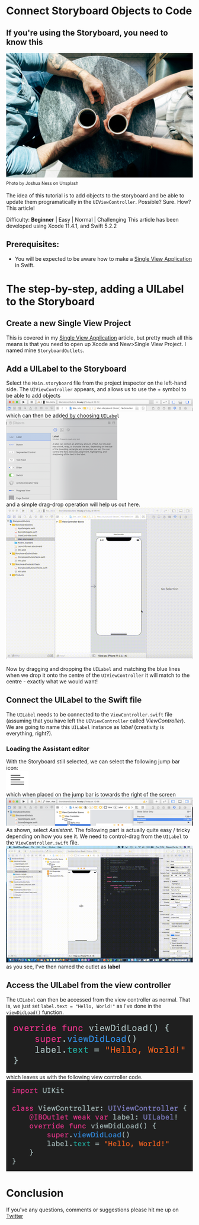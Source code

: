 
# Connect Storyboard Objects to Code
## If you're using the Storyboard, you need to know this

![Photo by Jon Ly on Unsplash](Images/joshua-ness--bEZ_OfWu3Y-unsplash.jpg)<br/>
<sub>Photo by Joshua Ness on Unsplash<sub>


The idea of this tutorial is to add objects to the storyboard and be able to update them programatically in the `UIViewController`. Possible? Sure. How? This article!

Difficulty: **Beginner** | Easy | Normal | Challenging
This article has been developed using Xcode 11.4.1, and Swift 5.2.2

## Prerequisites: 
* You will be expected to be aware how to make a [Single View Application](https://medium.com/swlh/your-first-ios-application-using-xcode-9983cf6efb71) in Swift.

# The step-by-step, adding a UILabel to the Storyboard
## Create a new Single View Project
This is covered in my  [Single View Application](https://medium.com/swlh/your-first-ios-application-using-xcode-9983cf6efb71) article, but pretty much all this means is that you need to open up Xcode and New>Single View Project. I named mine `StoryboardOutlets`.

## Add a UILabel to the Storyboard
Select the `Main.storyboard` file from the project inspector on the left-hand side. The  `UIViewController` appears, and allows us to use the + symbol to be able to add objects
![addobject](Images/addobject.png)
which can then be added by choosing  `UILabel` <br/>
![chooseobject](Images/chooseobject.png)<br/>
and a simple drag-drop operation will help us out here.<br/>
![addLabel](Movies/AddLabel.gif)<br/>
<br/>
Now by dragging and dropping the `UILabel` and matching the blue lines when we drop it onto the centre of the `UIViewController` it will match to the centre - exactly what we would want!

## Connect the UILabel to the Swift file
The `UILabel` needs to be connected to the `ViewController.swift` file (assuming that you have left the `UIViewController` called *ViewController*). We are going to name this `UILabel` instance as *label* (creativity is everything, right?).
### Loading the Assistant editor
With the Storyboard still selected, we can select the following jump bar icon:<br/>
![jumpbaricon](Images/jumpbaricon.png)<br/>
which when placed on the jump bar is towards the right of the screen
![chooseassistanteditor](Images/chooseassistanteditor.png)
As shown, select *Assistant*. 
The following part is actually quite easy / tricky depending on how you see it. We need to control-drag from the `UILabel` to the `ViewController.swift` file. 
![addLabel](Movies/ControlDragLabel.gif)
as you see, I've then named the outlet as **label**

## Access the UILabel from the view controller
The `UILabel` can then be accessed from the view controller as normal. That is, we just set `label.text = "Hello, World!"` as I've done in the `viewDidLoad()` function. 
![vdlabel](Images/vdlabel.png)
which leaves us with the following view controller code.<br/>
![completeViewController](Images/completeViewController.png)

# Conclusion
If you've any questions, comments or suggestions please hit me up on [Twitter](https://twitter.com/stevenpcurtis) 
